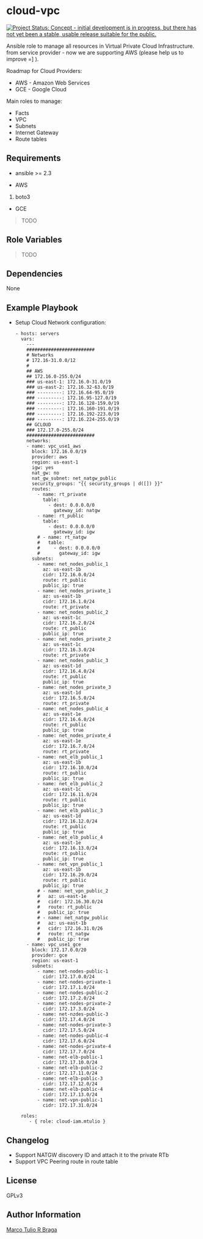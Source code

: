 cloud-vpc
=========

[![Project Status: Concept - initial development is in progress, but there has not yet been a stable, usable release suitable for the public.](http://www.repostatus.org/badges/latest/wip.svg)](http://www.repostatus.org/#wip)

Ansible role to manage all resources in Virtual Private Cloud Infrastructure.
from service provider - now we are supporting AWS (please help us to improve =] ).

Roadmap for Cloud Providers:
* AWS - Amazon Web Services
* GCE - Google Cloud

Main roles to manage:
* Facts
* VPC
* Subnets
* Internet Gateway
* Route tables

Requirements
------------

* ansible >= 2.3

* AWS

1. boto3

* GCE

> TODO

Role Variables
--------------

> TODO

Dependencies
------------

None

Example Playbook
----------------

* Setup Cloud Network configuration:

      - hosts: servers
        vars:
          ---
          #########################
          # Networks
          # 172.16-31.0.0/12
          #
          ## AWS
          ## 172.16.0-255.0/24
          ### us-east-1: 172.16.0-31.0/19
          ### us-east-2: 172.16.32-63.0/19
          ### ---------: 172.16.64-95.0/19
          ### ---------: 172.16.95-127.0/19
          ### ---------: 172.16.128-159.0/19
          ### ---------: 172.16.160-191.0/19
          ### ---------: 172.16.192-223.0/19
          ### ---------: 172.16.224-255.0/19
          ## GCLOUD
          ### 172.17.0-255.0/24
          #########################
          networks:
          - name: vpc_use1_aws
            block: 172.16.0.0/19
            provider: aws
            region: us-east-1
            igw: yes
            nat_gw: no
            nat_gw_subnet: net_natgw_public
            security_groups: "{{ security_groups | d([]) }}"
            routes:
              - name: rt_private
                table:
                  - dest: 0.0.0.0/0
                    gateway_id: natgw
              - name: rt_public
                table:
                  - dest: 0.0.0.0/0
                    gateway_id: igw
              # - name: rt_natgw
              #   table:
              #     - dest: 0.0.0.0/0
              #       gateway_id: igw
            subnets:
              - name: net_nodes_public_1
                az: us-east-1b
                cidr: 172.16.0.0/24
                route: rt_public
                public_ip: true
              - name: net_nodes_private_1
                az: us-east-1b
                cidr: 172.16.1.0/24
                route: rt_private
              - name: net_nodes_public_2
                az: us-east-1c
                cidr: 172.16.2.0/24
                route: rt_public
                public_ip: true
              - name: net_nodes_private_2
                az: us-east-1c
                cidr: 172.16.3.0/24
                route: rt_private
              - name: net_nodes_public_3
                az: us-east-1d
                cidr: 172.16.4.0/24
                route: rt_public
                public_ip: true
              - name: net_nodes_private_3
                az: us-east-1d
                cidr: 172.16.5.0/24
                route: rt_private
              - name: net_nodes_public_4
                az: us-east-1e
                cidr: 172.16.6.0/24
                route: rt_public
                public_ip: true
              - name: net_nodes_private_4
                az: us-east-1e
                cidr: 172.16.7.0/24
                route: rt_private
              - name: net_elb_public_1
                az: us-east-1b
                cidr: 172.16.10.0/24
                route: rt_public
                public_ip: true
              - name: net_elb_public_2
                az: us-east-1c
                cidr: 172.16.11.0/24
                route: rt_public
                public_ip: true
              - name: net_elb_public_3
                az: us-east-1d
                cidr: 172.16.12.0/24
                route: rt_public
                public_ip: true
              - name: net_elb_public_4
                az: us-east-1e
                cidr: 172.16.13.0/24
                route: rt_public
                public_ip: true
              - name: net_vpn_public_1
                az: us-east-1b
                cidr: 172.16.29.0/24
                route: rt_public
                public_ip: true
              # - name: net_vpn_public_2
              #   az: us-east-1e
              #   cidr: 172.16.30.0/24
              #   route: rt_public
              #   public_ip: true
              # - name: net_natgw_public
              #   az: us-east-1b
              #   cidr: 172.16.31.0/26
              #   route: rt_natgw
              #   public_ip: true
          - name: vpc_use1_gce
            block: 172.17.0.0/20
            provider: gce
            region: us-east-1
            subnets:
              - name: net-nodes-public-1
                cidr: 172.17.0.0/24
              - name: net-nodes-private-1
                cidr: 172.17.1.0/24
              - name: net-nodes-public-2
                cidr: 172.17.2.0/24
              - name: net-nodes-private-2
                cidr: 172.17.3.0/24
              - name: net-nzdes-public-3
                cidr: 172.17.4.0/24
              - name: net-nodes-private-3
                cidr: 172.17.5.0/24
              - name: net-nodes-public-4
                cidr: 172.17.6.0/24
              - name: net-nodes-private-4
                cidr: 172.17.7.0/24
              - name: net-elb-public-1
                cidr: 172.17.10.0/24
              - name: net-elb-public-2
                cidr: 172.17.11.0/24
              - name: net-elb-public-3
                cidr: 172.17.12.0/24
              - name: net-elb-public-4
                cidr: 172.17.13.0/24
              - name: net-vpn-public-1
                cidr: 172.17.31.0/24

        roles:
           - { role: cloud-iam.mtulio }



Changelog
---------

* Support NATGW discovery ID and attach it to the private RTb
* Support VPC Peering route in route table


License
-------

GPLv3

Author Information
------------------

[Marco Tulio R Braga](https://github.com/mtulio)
